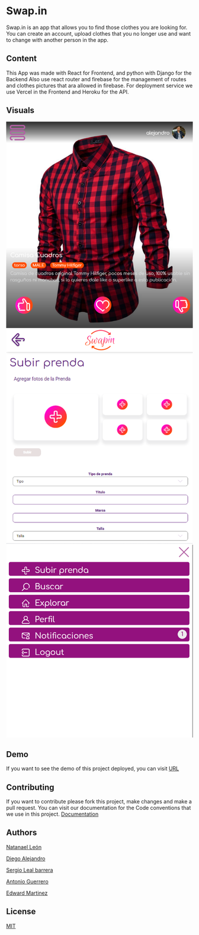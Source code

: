 # Swap.in

Swap.in is an app that allows you to find those clothes you are looking for.
You can create an account, upload clothes that you no longer use and want to change with another person in the app.

## Content
This App was made with React for Frontend, and python with Django for the Backend
Also use react router and firebase for the management of routes and clothes pictures
that ara allowed in firebase.
For deployment service we use Vercel in the Frontend and Heroku for the API.

## Visuals
![](./src/assets/images/visual1.png)
![](./src/assets/images/visual2.png)
![](./src/assets/images/visual3.png)

## Demo

If you want to see the demo of this project deployed, you can visit [URL](https://swapin.vercel.app/)

## Contributing
If you want to contribute please fork this project, make changes and make a pull request.
You can visit our documentation for the Code conventions that we use in this project.
[Documentation](https://www.notion.so/Swap-in-bb5de019809b438aab339ea5982e2371)

## Authors

[Natanael León](https://github.com/orgs/Swap-in/people/nthx15)

[Diego Alejandro](https://github.com/orgs/Swap-in/people/alejandro2706)

[Sergio Leal barrera](https://github.com/orgs/Swap-in/people/Sergioleal7)

[Antonio Guerrero](https://github.com/orgs/Swap-in/people/ag94e)

[Edward Martinez](https://github.com/orgs/Swap-in/people/Agoriro)



## License
[MIT](https://choosealicense.com/licenses/mit/)